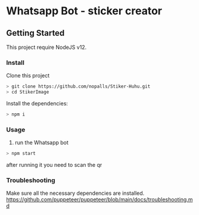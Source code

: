 # Whatsapp Bot - sticker creator

## Getting Started

This project require NodeJS v12.

### Install
Clone this project

```bash
> git clone https://github.com/nopalls/Stiker-Huhu.git
> cd StikerImage

```

Install the dependencies:

```bash
> npm i
```

### Usage
1. run the Whatsapp bot

```bash
> npm start
```

after running it you need to scan the qr

### Troubleshooting
Make sure all the necessary dependencies are installed.
https://github.com/puppeteer/puppeteer/blob/main/docs/troubleshooting.md
